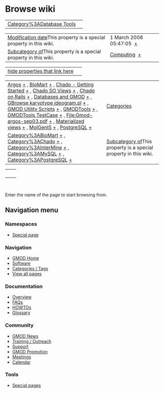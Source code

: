 



<span id="top"></span>




# <span dir="auto">Browse wiki</span>






|  |  |
|----|----|
| [Category%3ADatabase Tools](/wiki/Category%3ADatabase_Tools "Category%3ADatabase Tools") |  |

|  |  |
|----|----|
| <span class="smw-highlighter" data-type="1" state="inline" data-title="Property"><span class="smwbuiltin">[Modification date](/wiki/Property:Modification_date "Property:Modification date")</span><span class="smwttcontent">This property is a special property in this wiki.</span></span> | <span class="smwb-value">1 March 2008 05:47:05  <span class="smwsearch">[+](/wiki/Special%3ASearchByProperty/Modification-20date/1-20March-202008-2005:47:05 "Special%3ASearchByProperty/Modification-20date/1-20March-202008-2005:47:05")</span></span> |
| <span class="smw-highlighter" data-type="1" state="inline" data-title="Property"><span class="smwbuiltin">[Subcategory of](/wiki/Property:Subcategory_of "Property:Subcategory of")</span><span class="smwttcontent">This property is a special property in this wiki.</span></span> | <span class="smwb-value">[Computing](/wiki/Category%3AComputing "Category%3AComputing")  <span class="smwsearch">[+](/wiki/Special%3ASearchByProperty/Subcategory-20of/Computing "Special%3ASearchByProperty/Subcategory-20of/Computing")</span></span> |

<span id="smw_browse_incoming"></span>

|  |  |
|----|----|
| [hide properties that link here](/mediawiki/index.php?title=Special:Browse&offset=0&dir=out&article=Category%3ADatabase+Tools)  |  |

|  |  |
|----|----|
| <span class="smwb-ivalue">[Argos](/wiki/Argos "Argos") <span class="smwbrowse">[+](/wiki/Special%3ABrowse/Argos "Special%3ABrowse/Argos")</span></span> , <span class="smwb-ivalue">[BioMart](/wiki/BioMart "BioMart") <span class="smwbrowse">[+](/wiki/Special%3ABrowse/BioMart "Special%3ABrowse/BioMart")</span></span> , <span class="smwb-ivalue">[Chado - Getting Started](/wiki/Chado_-_Getting_Started "Chado - Getting Started") <span class="smwbrowse">[+](/wiki/Special%3ABrowse/Chado-20-2D-20Getting-20Started "Special%3ABrowse/Chado-20-2D-20Getting-20Started")</span></span> , <span class="smwb-ivalue">[Chado SO Views](/wiki/Chado_SO_Views "Chado SO Views") <span class="smwbrowse">[+](/wiki/Special%3ABrowse/Chado-20SO-20Views "Special%3ABrowse/Chado-20SO-20Views")</span></span> , <span class="smwb-ivalue">[Chado on Rails](/wiki/Chado_on_Rails "Chado on Rails") <span class="smwbrowse">[+](/wiki/Special%3ABrowse/Chado-20on-20Rails "Special%3ABrowse/Chado-20on-20Rails")</span></span> , <span class="smwb-ivalue">[Databases and GMOD](/wiki/Databases_and_GMOD "Databases and GMOD") <span class="smwbrowse">[+](/wiki/Special%3ABrowse/Databases-20and-20GMOD "Special%3ABrowse/Databases-20and-20GMOD")</span></span> , <span class="smwb-ivalue">[GBrowse karyotype ideogram.pl](/wiki/GBrowse_karyotype_ideogram.pl "GBrowse karyotype ideogram.pl") <span class="smwbrowse">[+](/wiki/Special%3ABrowse/GBrowse-20karyotype-20ideogram.pl "Special%3ABrowse/GBrowse-20karyotype-20ideogram.pl")</span></span> , <span class="smwb-ivalue">[GMOD Utility Scripts](/wiki/GMOD_Utility_Scripts "GMOD Utility Scripts") <span class="smwbrowse">[+](/wiki/Special%3ABrowse/GMOD-20Utility-20Scripts "Special%3ABrowse/GMOD-20Utility-20Scripts")</span></span> , <span class="smwb-ivalue">[GMODTools](/wiki/GMODTools "GMODTools") <span class="smwbrowse">[+](/wiki/Special%3ABrowse/GMODTools "Special%3ABrowse/GMODTools")</span></span> , <span class="smwb-ivalue">[GMODTools TestCase](/wiki/GMODTools_TestCase "GMODTools TestCase") <span class="smwbrowse">[+](/wiki/Special%3ABrowse/GMODTools-20TestCase "Special%3ABrowse/GMODTools-20TestCase")</span></span> , <span class="smwb-ivalue">[File:Gmod-argos-sep03.pdf](/wiki/File:Gmod-argos-sep03.pdf "File:Gmod-argos-sep03.pdf") <span class="smwbrowse">[+](/wiki/Special%3ABrowse/File:Gmod-2Dargos-2Dsep03.pdf "Special%3ABrowse/File:Gmod-2Dargos-2Dsep03.pdf")</span></span> , <span class="smwb-ivalue">[Materialized views](/wiki/Materialized_views "Materialized views") <span class="smwbrowse">[+](/wiki/Special%3ABrowse/Materialized-20views "Special%3ABrowse/Materialized-20views")</span></span> , <span class="smwb-ivalue">[MolGenIS](/wiki/MolGenIS "MolGenIS") <span class="smwbrowse">[+](/wiki/Special%3ABrowse/MolGenIS "Special%3ABrowse/MolGenIS")</span></span> , <span class="smwb-ivalue">[PostgreSQL](/wiki/PostgreSQL "PostgreSQL") <span class="smwbrowse">[+](/wiki/Special%3ABrowse/PostgreSQL "Special%3ABrowse/PostgreSQL")</span></span> | [Categories](/wiki/Special%3ACategories "Special%3ACategories") |
| <span class="smwb-ivalue">[Category%3ABioMart](/wiki/Category%3ABioMart "Category%3ABioMart") <span class="smwbrowse">[+](/wiki/Special%3ABrowse/Category%3ABioMart "Special%3ABrowse/Category%3ABioMart")</span></span> , <span class="smwb-ivalue">[Category%3AChado](/wiki/Category%3AChado "Category%3AChado") <span class="smwbrowse">[+](/wiki/Special%3ABrowse/Category%3AChado "Special%3ABrowse/Category%3AChado")</span></span> , <span class="smwb-ivalue">[Category%3AInterMine](/wiki/Category%3AInterMine "Category%3AInterMine") <span class="smwbrowse">[+](/wiki/Special%3ABrowse/Category%3AInterMine "Special%3ABrowse/Category%3AInterMine")</span></span> , <span class="smwb-ivalue">[Category%3AMySQL](/wiki/Category%3AMySQL "Category%3AMySQL") <span class="smwbrowse">[+](/wiki/Special%3ABrowse/Category%3AMySQL "Special%3ABrowse/Category%3AMySQL")</span></span> , <span class="smwb-ivalue">[Category%3APostgreSQL](/wiki/Category%3APostgreSQL "Category%3APostgreSQL") <span class="smwbrowse">[+](/wiki/Special%3ABrowse/Category%3APostgreSQL "Special%3ABrowse/Category%3APostgreSQL")</span></span> | <span class="smw-highlighter" data-type="1" state="inline" data-title="Property"><span class="smwbuiltin">[Subcategory of](/wiki/Property:Subcategory_of "Property:Subcategory of")</span><span class="smwttcontent">This property is a special property in this wiki.</span></span> |

|     |     |
|-----|-----|
|     |     |

 

Enter the name of the page to start browsing from.  








## Navigation menu



### Namespaces

- <span id="ca-nstab-special">[Special
  page](/wiki/Special%3ABrowse/Category%3ADatabase_Tools "This is a special page, you cannot edit the page itself")</span>






### Navigation



- <span id="n-GMOD-Home">[GMOD Home](/wiki/Main_Page)</span>
- <span id="n-Software">[Software](/wiki/GMOD_Components)</span>
- <span id="n-Categories-.2F-Tags">[Categories /
  Tags](/wiki/Categories)</span>
- <span id="n-View-all-pages">[View all
  pages](/wiki/Special:AllPages)</span>




### Documentation



- <span id="n-Overview">[Overview](/wiki/Overview)</span>
- <span id="n-FAQs">[FAQs](/wiki/Category%3AFAQ)</span>
- <span id="n-HOWTOs">[HOWTOs](/wiki/Category%3AHOWTO)</span>
- <span id="n-Glossary">[Glossary](/wiki/Glossary)</span>




### Community



- <span id="n-GMOD-News">[GMOD News](/wiki/GMOD_News)</span>
- <span id="n-Training-.2F-Outreach">[Training /
  Outreach](/wiki/Training_and_Outreach)</span>
- <span id="n-Support">[Support](/wiki/Support)</span>
- <span id="n-GMOD-Promotion">[GMOD
  Promotion](/wiki/GMOD_Promotion)</span>
- <span id="n-Meetings">[Meetings](/wiki/Meetings)</span>
- <span id="n-Calendar">[Calendar](/wiki/Calendar)</span>




### Tools



- <span id="t-specialpages"><a href="/wiki/Special%3ASpecialPages" accesskey="q"
  title="A list of all special pages [q]">Special pages</a></span>








<!-- -->




